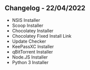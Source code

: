 ## Changelog - 22/04/2022
+ NSIS Installer
+ Scoop Installer
+ Chocolatey Installer
+ Chocolatey Fixed Install Link
+ Update Checker
+ KeePassXC Installer
+ qBitTorrent Installer
+ Node.JS Installer
+ Python 3 Installer
